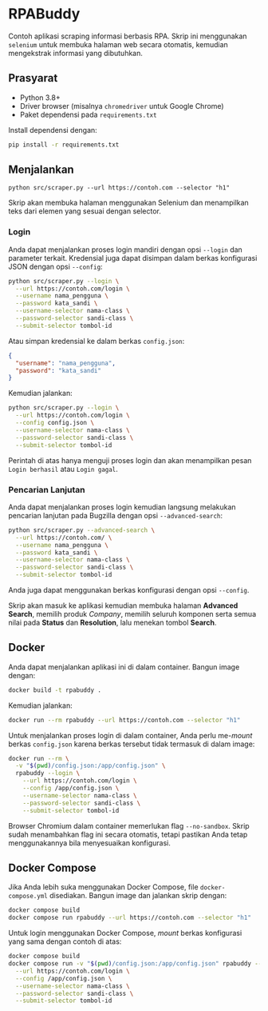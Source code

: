 # RPABuddy

Contoh aplikasi scraping informasi berbasis RPA. Skrip ini menggunakan `selenium` untuk membuka halaman web secara otomatis, kemudian mengekstrak informasi yang dibutuhkan.

## Prasyarat

- Python 3.8+
- Driver browser (misalnya `chromedriver` untuk Google Chrome)
- Paket dependensi pada `requirements.txt`

Install dependensi dengan:

```bash
pip install -r requirements.txt
```

## Menjalankan

```
python src/scraper.py --url https://contoh.com --selector "h1"
```

Skrip akan membuka halaman menggunakan Selenium dan menampilkan teks dari elemen yang sesuai dengan selector.

### Login

Anda dapat menjalankan proses login mandiri dengan opsi `--login` dan parameter terkait. Kredensial juga dapat disimpan dalam berkas konfigurasi JSON dengan opsi `--config`:

```bash
python src/scraper.py --login \
  --url https://contoh.com/login \
  --username nama_pengguna \
  --password kata_sandi \
  --username-selector nama-class \
  --password-selector sandi-class \
  --submit-selector tombol-id
```

Atau simpan kredensial ke dalam berkas `config.json`:

```json
{
  "username": "nama_pengguna",
  "password": "kata_sandi"
}
```

Kemudian jalankan:

```bash
python src/scraper.py --login \
  --url https://contoh.com/login \
  --config config.json \
  --username-selector nama-class \
  --password-selector sandi-class \
  --submit-selector tombol-id
```

Perintah di atas hanya menguji proses login dan akan menampilkan pesan `Login berhasil` atau `Login gagal`.

### Pencarian Lanjutan

Anda dapat menjalankan proses login kemudian langsung melakukan pencarian lanjutan pada Bugzilla dengan opsi `--advanced-search`:

```bash
python src/scraper.py --advanced-search \
  --url https://contoh.com/ \
  --username nama_pengguna \
  --password kata_sandi \
  --username-selector nama-class \
  --password-selector sandi-class \
  --submit-selector tombol-id
```

Anda juga dapat menggunakan berkas konfigurasi dengan opsi `--config`.

Skrip akan masuk ke aplikasi kemudian membuka halaman **Advanced Search**,
memilih produk *Company*, memilih seluruh komponen serta semua nilai pada
**Status** dan **Resolution**, lalu menekan tombol **Search**.


## Docker

Anda dapat menjalankan aplikasi ini di dalam container. Bangun image dengan:

```bash
docker build -t rpabuddy .
```

Kemudian jalankan:

```bash
docker run --rm rpabuddy --url https://contoh.com --selector "h1"
```

Untuk menjalankan proses login di dalam container, Anda perlu me-*mount* berkas
`config.json` karena berkas tersebut tidak termasuk di dalam image:

```bash
docker run --rm \
  -v "$(pwd)/config.json:/app/config.json" \
  rpabuddy --login \
    --url https://contoh.com/login \
    --config /app/config.json \
    --username-selector nama-class \
    --password-selector sandi-class \
    --submit-selector tombol-id
```

Browser Chromium dalam container memerlukan flag `--no-sandbox`. Skrip sudah
menambahkan flag ini secara otomatis, tetapi pastikan Anda tetap
menggunakannya bila menyesuaikan konfigurasi.

## Docker Compose

Jika Anda lebih suka menggunakan Docker Compose, file `docker-compose.yml`
disediakan. Bangun image dan jalankan skrip dengan:

```bash
docker compose build
docker compose run rpabuddy --url https://contoh.com --selector "h1"
```

Untuk login menggunakan Docker Compose, *mount* berkas konfigurasi yang sama
dengan contoh di atas:

```bash
docker compose build
docker compose run -v "$(pwd)/config.json:/app/config.json" rpabuddy --login \
  --url https://contoh.com/login \
  --config /app/config.json \
  --username-selector nama-class \
  --password-selector sandi-class \
  --submit-selector tombol-id
```


